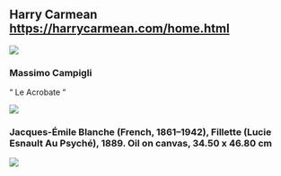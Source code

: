 ## Harry Carmean https://harrycarmean.com/home.html
<img src="https://64.media.tumblr.com/97dee448c9f9a33181f40181c036ff72/a5d8a5aae54e9923-23/s2048x3072/c12976ba07f2380a7182eb72bafd893dc0575d43.jpg">

### Massimo Campigli

“ Le Acrobate “

<img src="https://64.media.tumblr.com/61a831d3ae48708fac8b97eef15611d3/a0b3318af611a3bc-a5/s640x960/29efc9f9b50dc4255eefe82c4b51a960453bc62d.jpg">

### Jacques-Émile Blanche (French, 1861–1942), Fillette (Lucie Esnault Au Psyché), 1889. Oil on canvas, 34.50 x 46.80 cm
<img src="https://64.media.tumblr.com/95c7f11dd4f16ce9a6f21745027dd75a/tumblr_ou0058biO21v1k5edo1_1280.jpg">


